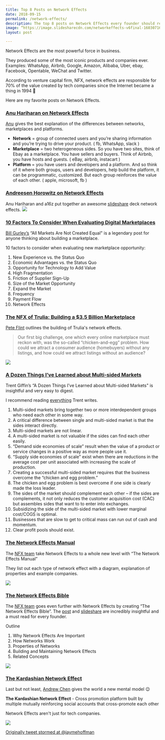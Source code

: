 ```yaml
---
title: Top 8 Posts on Network Effects
date: 2018-09-15 
permalink: /network-effects/
description: The top 8 posts on Network Effects every founder should read. By Jayme Hoffman
image: “https://image.slidesharecdn.com/networkeffects-v6final-160307161248/95/network-effects-3-638.jpg”
layout: post

---
```


Network Effects are the most powerful force in business. 

They produced some of the most iconic products and companies ever. Examples: WhatsApp, Airbnb, Google, Amazon, Alibaba, Uber, ebay, Facebook, Opentable, WeChat and Twitter.

According to venture capital firm, NFX, network effects are responsible for 70% of the value created by tech companies since the Internet became a thing in 1994 🤯

Here are my favorite posts on Network Effects.


### [Anu Hariharan on Network Effects](https://blog.ycombinator.com/anu-hariharan-on-network-effects/)
[Anu](https://twitter.com/anuhariharan) gives the best explanation of the differences between networks, marketplaces and platforms.
* **Network** = group of connected users and you’re sharing information and you’re trying to drive your product. ( fb, WhatsApp, slack )
* **Marketplace** = two heterogeneous sides. So you have two sites, think of Ebay as a marketplace. You have sellers and buyers. Think of Airbnb, you have hosts and guests. ( eBay, airbnb, instacart )
* **Platform** = you have users and developers and a platform. And so think of it where both groups, users and developers, help build the platform, it can be programmatic, customized. But each group reinforces the value of each other. ( apple, microsoft, fb )

### [Andreesen Horowitz on Network Effects](https://www.slideshare.net/a16z/network-effects-59206938)
Anu Hariharan and a16z put together an awesome [slideshare](https://www.slideshare.net/a16z/network-effects-59206938) deck network effects.
![](https://image.slidesharecdn.com/networkeffects-v6final-160307161248/95/network-effects-3-638.jpg?cb=1461824597)



### [10 Factors To Consider When Evaluating Digital Marketplaces](http://abovethecrowd.com/2012/11/13/all-markets-are-not-created-equal-10-factors-to-consider-when-evaluating-digital-marketplaces/)
[Bill Gurley’s](https://twitter.com/bgurley) “All Markets Are Not Created Equal" is a legendary post for anyone thinking about building a marketplace.

10 factors to consider when evaluating new marketplace opportunity:
1. New Experience vs. the Status Quo
2. Economic Advantages vs. the Status Quo
3. Opportunity for Technology to Add Value
4. High Fragmentation
5. Friction of Supplier Sign-Up
6. Size of the Market Opportunity
7. Expand the Market
8. Frequency
9. Payment Flow
10. Network Effects


### [The NFX of Trulia: Building a $3.5 Billion Marketplace](https://medium.com/@nfx/the-nfx-of-trulia-building-a-3-5-billion-marketplace-53e2e738efc8)
[Pete Flint](https://twitter.com/peteflint) outlines the building of Trulia's network effects.

> Our first big challenge, one which every online marketplace must reckon with, was the so-called “chicken-and-egg” problem. How could we attract a consumer audience (homebuyers) without any listings, and how could we attract listings without an audience?

![](https://cdn-images-1.medium.com/max/2000/1*yM5m2w5RNakRoPwaCeaivg.png)


### [A Dozen Things I’ve Learned about Multi-sided Markets](https://25iq.com/2016/10/22/a-dozen-things-ive-learned-about-multi-sided-markets-platforms/)
Trent Giffin’s “A Dozen Things I’ve Learned about Multi-sided Markets" is insightful and very easy to digest.

I recommend reading [everything](https://25iq.com/featured-individuals/) Trent writes.

1. Multi-sided markets bring together two or more interdependent groups who need each other in some way.
2. A critical difference between single and multi-sided market is that the sides interact directly.
3. Multi-sided markets are not linear.
4. A multi-sided market is not valuable if the sides can find each other easily.
5. “Demand side economies of scale” result when the value of a product or service changes in a positive way as more people use it. 
6. “Supply side economies of scale” exist when there are reductions in the average cost per unit associated with increasing the scale of production.
7. Creating a successful multi-sided market requires that the business overcome the “chicken and egg problem.”  
8. The chicken and egg problem is best overcome if one side is clearly made the loss leader. 
9. The sides of the market should complement each other – if the sides are complements, it not only reduces the customer acquisition cost (CAC) but assembles sides that want to to enter into exchanges. 
10. Subsidizing the side of the multi-sided market with lower marginal cost/COGS is optimal. 
11. Businesses that are slow to get to critical mass can run out of cash and momentum. 
12. Clear profit pools should exist. 


### [The Network Effects Manual](https://www.nfx.com/post/network-effects-manual)
The [NFX team](https://twitter.com/NFXGuild) take Network Effects to a whole new level with “The Network Effects Manual”

They list out each type of network effect with a diagram, explanation of properties and example companies. 

![](https://i.imgur.com/fAlINdq.jpg?1)


### [The Network Effects Bible](https://www.nfx.com/post/network-effects-bible)
The [NFX team](https://twitter.com/NFXGuild) goes even further with Network Effects by creating “The Network Effects Bible”. The [post](https://www.nfx.com/post/network-effects-bible) and [slideshare](https://www.slideshare.net/NFXvc/the-network-effects-bible-95560213) are incredibly insightful and a must read for every founder.

Outline
1. Why Network Effects Are Important
2. How Networks Work
3. Properties of Networks
4. Building and Maintaining Network Effects
5. Related Concepts

![](https://image.slidesharecdn.com/thenfxbible-finalslideshare1-180501010522/95/the-network-effects-bible-6-1024.jpg?cb=1525385388)



### [The Kardashian Network Effect](https://twitter.com/andrewchen/status/1018933551553810432)
Last but not least, [Andrew Chen](https://twitter.com/andrewchen) gives the world a new mental model 😉

**The Kardashian Network Effect** - Cross promotion platform built by multiple mutually reinforcing social accounts that cross-promote each other

Network Effects aren't just for tech companies.

![](https://i.imgur.com/Bb6u0ke.png)



[Originally tweet stormed at @jaymehoffman](https://twitter.com/jaymehoffman/status/1037468438309085185)
